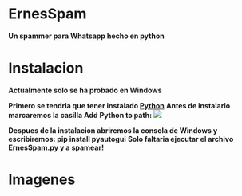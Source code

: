 # ErnesSpam
**Un spammer para Whatsapp hecho en python**

# Instalacion
**Actualmente solo se ha probado en Windows**

**Primero se tendria que tener instalado [Python](https://www.python.org/downloads/)**
**Antes de instalarlo marcaremos la casilla Add Python to path:**
<img src="https://miro.medium.com/max/1344/0*7nOyowsPsGI19pZT.png">


**Despues de la instalacion abriremos la consola de Windows y escribiremos: pip install pyautogui**
**Solo faltaria ejecutar el archivo ErnesSpam.py y a spamear!**

# Imagenes
